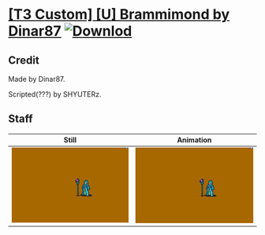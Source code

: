 # [\[T3 Custom\] \[U\] Brammimond by Dinar87](./) [![Downlod](https://img.shields.io/badge/Download--red?style=social&logo=github)](https://minhaskamal.github.io/DownGit/#/home?url=https://github.com/Klokinator/FE-Repo/tree/main/Battle%20Animations%2FMagi%20-%20Special%2F%5BT3%20Custom%5D%20%5BU%5D%20Brammimond%20by%20Dinar87%2F7.%20Staff)

## Credit

Made by Dinar87.

Scripted(???) by SHYUTERz.

## Staff

| Still | Animation |
| :---: | :-------: |
| ![Staff still](./Staff_000.png) | ![Staff animation](./Staff.gif) |
